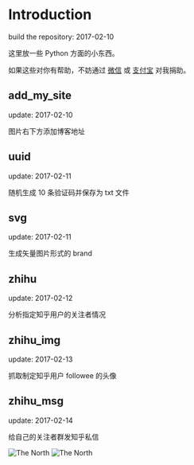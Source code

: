 # Introduction
build the repository: 2017-02-10

这里放一些 Python 方面的小东西。

如果这些对你有帮助，不妨通过 [微信](http://ol5pvu2w5.bkt.clouddn.com/wechat.JPG) 或 [支付宝](http://ol5pvu2w5.bkt.clouddn.com/Alipay.JPG) 对我捐助。


## add_my_site
update: 2017-02-10

图片右下方添加博客地址



## uuid
update: 2017-02-11

随机生成 10 条验证码并保存为 txt 文件



## svg
update: 2017-02-11

生成矢量图片形式的 brand



## zhihu
update: 2017-02-12

分析指定知乎用户的关注者情况



## zhihu_img

update: 2017-02-13

抓取制定知乎用户 followee 的头像



## zhihu_msg

update: 2017-02-14

给自己的关注者群发知乎私信



![The North](tricks/svg/works.svg)
![The North](https://cl.ly/3E2J413r2s1T/idea1.svg)